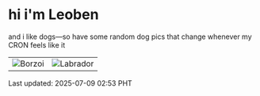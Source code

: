 # hi i'm Leoben

and i like dogs—so have some random dog pics that change whenever my CRON feels like it

|  |  |
|--------|----------|
| ![Borzoi](https://random-dog-vercel.vercel.app/api/random-borzoi?v=1752000816) | ![Labrador](https://random-dog-vercel.vercel.app/api/random-labrador?v=1752000816) |

Last updated: 2025-07-09 02:53 PHT
